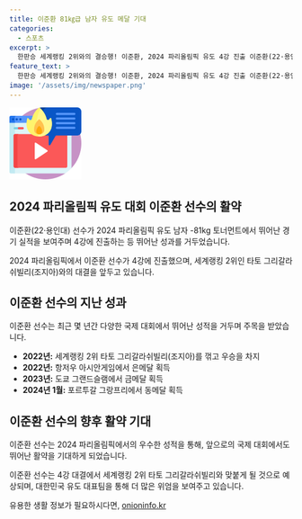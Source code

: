 ```yaml
---
title: 이준환 81㎏급 남자 유도 메달 기대
categories:
  - 스포츠
excerpt: >
  한판승 세계랭킹 2위와의 결승행! 이준환, 2024 파리올림픽 유도 4강 진출 이준환(22·용인대)이 2024 파리 올림픽 유도 남자 81㎏급 8강에서 우즈베키스탄의 샤로피딘 볼보예프에게 승리했다. 이에 이준환은 4강 진출하며 세계랭킹 2위 타토 그리갈라쉬빌리(조지아)와의 결승행을 놓고 대결한다. 이준환은 이번 대회 다크호스 중 한 명으로, 이전 국제대회에서의 성과를 바탕으로 기대를 모으고 있다.
feature_text: >
  한판승 세계랭킹 2위와의 결승행! 이준환, 2024 파리올림픽 유도 4강 진출 이준환(22·용인대)이 2024 파리 올림픽 유도 남자 81㎏급 8강에서 우즈베키스탄의 샤로피딘 볼보예프에게 승리했다. 이에 이준환은 4강 진출하며 세계랭킹 2위 타토 그리갈라쉬빌리(조지아)와의 결승행을 놓고 대결한다. 이준환은 이번 대회 다크호스 중 한 명으로, 이전 국제대회에서의 성과를 바탕으로 기대를 모으고 있다.
image: '/assets/img/newspaper.png'
---
```


<p><img src="/assets/img/news.png" alt="rentncar 속보" /></p>

<h2 data-ke-size="size26">2024 파리올림픽 유도 대회 이준환 선수의 활약</h2>

<p>이준환(22·용인대) 선수가 2024 파리올림픽 유도 남자 -81kg 토너먼트에서 뛰어난 경기 실적을 보여주며 4강에 진출하는 등 뛰어난 성과를 거두었습니다.</p>

<p data-ke-size="size16">2024 파리올림픽에서 이준환 선수가 4강에 진출했으며, 세계랭킹 2위인 타토 그리갈라쉬빌리(조지아)와의 대결을 앞두고 있습니다.</p>

<h2 data-ke-size="size26">이준환 선수의 지난 성과</h2>

<p>이준환 선수는 최근 몇 년간 다양한 국제 대회에서 뛰어난 성적을 거두며 주목을 받았습니다.</p>

<ul>
  <li><b>2022년:</b> 세계랭킹 2위 타토 그리갈라쉬빌리(조지아)를 꺾고 우승을 차지</li>
  <li><b>2022년:</b> 항저우 아시안게임에서 은메달 획득</li>
  <li><b>2023년:</b> 도쿄 그랜드슬램에서 금메달 획득</li>
  <li><b>2024년 1월:</b> 포르투갈 그랑프리에서 동메달 획득</li>
</ul>

<h2 data-ke-size="size26">이준환 선수의 향후 활약 기대</h2>

<p>이준환 선수는 2024 파리올림픽에서의 우수한 성적을 통해, 앞으로의 국제 대회에서도 뛰어난 활약을 기대하게 되었습니다.</p>

<p data-ke-size="size16">이준환 선수는 4강 대결에서 세계랭킹 2위 타토 그리갈라쉬빌리와 맞붙게 될 것으로 예상되며, 대한민국 유도 대표팀을 통해 더 많은 위엄을 보여주고 있습니다.</p>
유용한 생활 정보가 필요하시다면, <a href="https://onioninfo.kr" rel="dofollow">onioninfo.kr</a>



